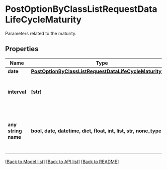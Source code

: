 # PostOptionByClassListRequestDataLifeCycleMaturity

Parameters related to the maturity.

## Properties
Name | Type | Description | Notes
------------ | ------------- | ------------- | -------------
**date** | [**PostOptionByClassListRequestDataLifeCycleMaturityDate**](PostOptionByClassListRequestDataLifeCycleMaturityDate.md) |  | [optional] 
**interval** | **[str]** | Restricts the maturity interval of the option. | Value | Description | | --- | --- | | monthly | Monthly | | weekly | Weekly | | daily | Daily | | mixed | Mixed |   | [optional] 
**any string name** | **bool, date, datetime, dict, float, int, list, str, none_type** | any string name can be used but the value must be the correct type | [optional]

[[Back to Model list]](../README.md#documentation-for-models) [[Back to API list]](../README.md#documentation-for-api-endpoints) [[Back to README]](../README.md)


